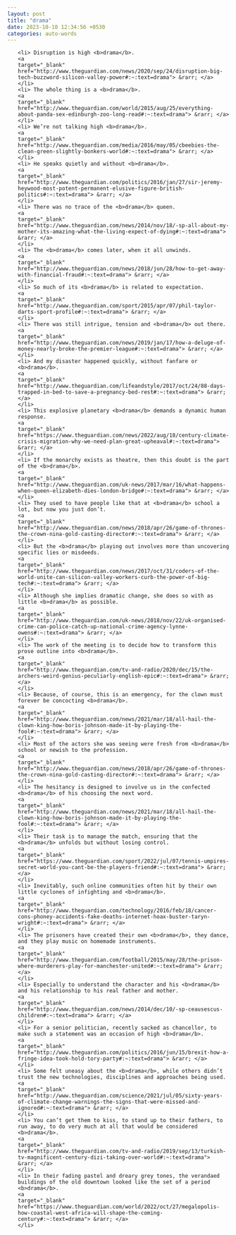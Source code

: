 ```yaml
---
layout: post
title: "drama"
date: 2023-10-10 12:34:56 +0530
categories: auto-words
---
```

<ol>

    <li> Disruption is high <b>drama</b>.
    <a 
    target="_blank" 
    href="http://www.theguardian.com/news/2020/sep/24/disruption-big-tech-buzzword-silicon-valley-power#:~:text=drama"> &rarr; </a>
    </li>
    <li> The whole thing is a <b>drama</b>.
    <a 
    target="_blank" 
    href="http://www.theguardian.com/world/2015/aug/25/everything-about-panda-sex-edinburgh-zoo-long-read#:~:text=drama"> &rarr; </a>
    </li>
    <li> We’re not talking high <b>drama</b>.
    <a 
    target="_blank" 
    href="http://www.theguardian.com/media/2016/may/05/cbeebies-the-clean-green-slightly-bonkers-world#:~:text=drama"> &rarr; </a>
    </li>
    <li> He speaks quietly and without <b>drama</b>.
    <a 
    target="_blank" 
    href="http://www.theguardian.com/politics/2016/jan/27/sir-jeremy-heywood-most-potent-permanent-elusive-figure-british-politics#:~:text=drama"> &rarr; </a>
    </li>
    <li> There was no trace of the <b>drama</b> queen.
    <a 
    target="_blank" 
    href="http://www.theguardian.com/news/2014/nov/18/-sp-all-about-my-mother-its-amazing-what-the-living-expect-of-dying#:~:text=drama"> &rarr; </a>
    </li>
    <li> The <b>drama</b> comes later, when it all unwinds.
    <a 
    target="_blank" 
    href="http://www.theguardian.com/news/2018/jun/28/how-to-get-away-with-financial-fraud#:~:text=drama"> &rarr; </a>
    </li>
    <li> So much of its <b>drama</b> is related to expectation.
    <a 
    target="_blank" 
    href="http://www.theguardian.com/sport/2015/apr/07/phil-taylor-darts-sport-profile#:~:text=drama"> &rarr; </a>
    </li>
    <li> There was still intrigue, tension and <b>drama</b> out there.
    <a 
    target="_blank" 
    href="http://www.theguardian.com/news/2019/jan/17/how-a-deluge-of-money-nearly-broke-the-premier-league#:~:text=drama"> &rarr; </a>
    </li>
    <li> And my disaster happened quickly, without fanfare or <b>drama</b>.
    <a 
    target="_blank" 
    href="http://www.theguardian.com/lifeandstyle/2017/oct/24/88-days-trapped-in-bed-to-save-a-pregnancy-bed-rest#:~:text=drama"> &rarr; </a>
    </li>
    <li> This explosive planetary <b>drama</b> demands a dynamic human response.
    <a 
    target="_blank" 
    href="https://www.theguardian.com/news/2022/aug/18/century-climate-crisis-migration-why-we-need-plan-great-upheaval#:~:text=drama"> &rarr; </a>
    </li>
    <li> If the monarchy exists as theatre, then this doubt is the part of the <b>drama</b>.
    <a 
    target="_blank" 
    href="http://www.theguardian.com/uk-news/2017/mar/16/what-happens-when-queen-elizabeth-dies-london-bridge#:~:text=drama"> &rarr; </a>
    </li>
    <li> They used to have people like that at <b>drama</b> school a lot, but now you just don’t.
    <a 
    target="_blank" 
    href="http://www.theguardian.com/news/2018/apr/26/game-of-thrones-the-crown-nina-gold-casting-director#:~:text=drama"> &rarr; </a>
    </li>
    <li> But the <b>drama</b> playing out involves more than uncovering specific lies or misdeeds.
    <a 
    target="_blank" 
    href="http://www.theguardian.com/news/2017/oct/31/coders-of-the-world-unite-can-silicon-valley-workers-curb-the-power-of-big-tech#:~:text=drama"> &rarr; </a>
    </li>
    <li> Although she implies dramatic change, she does so with as little <b>drama</b> as possible.
    <a 
    target="_blank" 
    href="http://www.theguardian.com/uk-news/2018/nov/22/uk-organised-crime-can-police-catch-up-national-crime-agency-lynne-owens#:~:text=drama"> &rarr; </a>
    </li>
    <li> The work of the meeting is to decide how to transform this prose outline into <b>drama</b>.
    <a 
    target="_blank" 
    href="http://www.theguardian.com/tv-and-radio/2020/dec/15/the-archers-weird-genius-peculiarly-english-epic#:~:text=drama"> &rarr; </a>
    </li>
    <li> Because, of course, this is an emergency, for the clown must forever be concocting <b>drama</b>.
    <a 
    target="_blank" 
    href="http://www.theguardian.com/news/2021/mar/18/all-hail-the-clown-king-how-boris-johnson-made-it-by-playing-the-fool#:~:text=drama"> &rarr; </a>
    </li>
    <li> Most of the actors she was seeing were fresh from <b>drama</b> school or newish to the profession.
    <a 
    target="_blank" 
    href="http://www.theguardian.com/news/2018/apr/26/game-of-thrones-the-crown-nina-gold-casting-director#:~:text=drama"> &rarr; </a>
    </li>
    <li> The hesitancy is designed to involve us in the confected <b>drama</b> of his choosing the next word.
    <a 
    target="_blank" 
    href="http://www.theguardian.com/news/2021/mar/18/all-hail-the-clown-king-how-boris-johnson-made-it-by-playing-the-fool#:~:text=drama"> &rarr; </a>
    </li>
    <li> Their task is to manage the match, ensuring that the <b>drama</b> unfolds but without losing control.
    <a 
    target="_blank" 
    href="https://www.theguardian.com/sport/2022/jul/07/tennis-umpires-secret-world-you-cant-be-the-players-friend#:~:text=drama"> &rarr; </a>
    </li>
    <li> Inevitably, such online communities often hit by their own little cyclones of infighting and <b>drama</b>.
    <a 
    target="_blank" 
    href="http://www.theguardian.com/technology/2016/feb/18/cancer-cons-phoney-accidents-fake-deaths-internet-hoax-buster-taryn-wright#:~:text=drama"> &rarr; </a>
    </li>
    <li> The prisoners have created their own <b>drama</b>, they dance, and they play music on homemade instruments.
    <a 
    target="_blank" 
    href="http://www.theguardian.com/football/2015/may/28/the-prison-where-murderers-play-for-manchester-united#:~:text=drama"> &rarr; </a>
    </li>
    <li> Especially to understand the character and his <b>drama</b> and his relationship to his real father and mother.
    <a 
    target="_blank" 
    href="http://www.theguardian.com/news/2014/dec/10/-sp-ceausescus-children#:~:text=drama"> &rarr; </a>
    </li>
    <li> For a senior politician, recently sacked as chancellor, to make such a statement was an occasion of high <b>drama</b>.
    <a 
    target="_blank" 
    href="http://www.theguardian.com/politics/2016/jun/15/brexit-how-a-fringe-idea-took-hold-tory-party#:~:text=drama"> &rarr; </a>
    </li>
    <li> Some felt uneasy about the <b>drama</b>, while others didn’t trust the new technologies, disciplines and approaches being used.
    <a 
    target="_blank" 
    href="http://www.theguardian.com/science/2021/jul/05/sixty-years-of-climate-change-warnings-the-signs-that-were-missed-and-ignored#:~:text=drama"> &rarr; </a>
    </li>
    <li> You can’t get them to kiss, to stand up to their fathers, to run away, to do very much at all that would be considered <b>drama</b>.
    <a 
    target="_blank" 
    href="http://www.theguardian.com/tv-and-radio/2019/sep/13/turkish-tv-magnificent-century-dizi-taking-over-world#:~:text=drama"> &rarr; </a>
    </li>
    <li> In their fading pastel and dreary grey tones, the verandaed buildings of the old downtown looked like the set of a period <b>drama</b>.
    <a 
    target="_blank" 
    href="https://www.theguardian.com/world/2022/oct/27/megalopolis-how-coastal-west-africa-will-shape-the-coming-century#:~:text=drama"> &rarr; </a>
    </li>